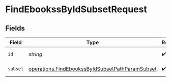 # FindEbookssByIdSubsetRequest


## Fields

| Field                                                                                                                     | Type                                                                                                                      | Required                                                                                                                  | Description                                                                                                               |
| ------------------------------------------------------------------------------------------------------------------------- | ------------------------------------------------------------------------------------------------------------------------- | ------------------------------------------------------------------------------------------------------------------------- | ------------------------------------------------------------------------------------------------------------------------- |
| `id`                                                                                                                      | *string*                                                                                                                  | :heavy_check_mark:                                                                                                        | ID to filter by                                                                                                           |
| `subset`                                                                                                                  | [operations.FindEbookssByIdSubsetPathParamSubset](../../../sdk/models/operations/findebookssbyidsubsetpathparamsubset.md) | :heavy_check_mark:                                                                                                        | Subset to filter by                                                                                                       |